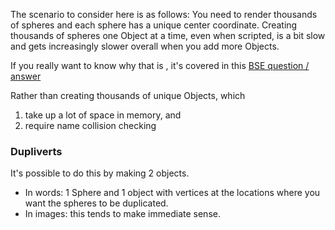 The scenario to consider here is as follows: You need to render thousands of spheres and each sphere has a unique center coordinate. Creating thousands of spheres one Object at a time, even when scripted, is a bit slow and gets increasingly slower overall when you add more Objects. 

If you really want to know why that is , it's covered in this [BSE question / answer]()

Rather than creating thousands of unique Objects, which  

1. take up a lot of space in memory, and 
2. require name collision checking

### Dupliverts

It's possible to do this by making 2 objects.  

  - In words: 1 Sphere and 1 object with vertices at the locations where you want the spheres to be duplicated. 
  - In images: this tends to make immediate sense.


